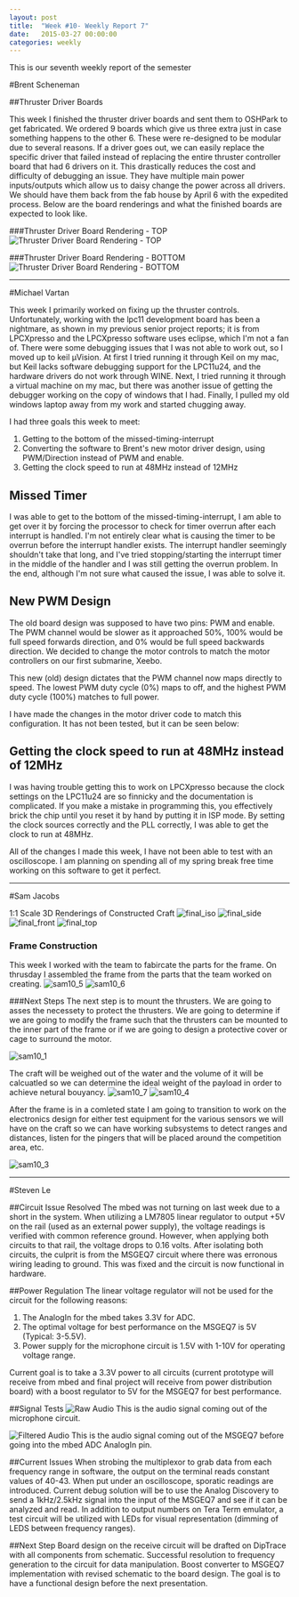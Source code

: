 ```yaml
---
layout: post
title:  "Week #10- Weekly Report 7"
date:   2015-03-27 00:00:00
categories: weekly
---
```


This is our seventh weekly report of the semester

#Brent Scheneman

##Thruster Driver Boards

This week I finished the thruster driver boards and sent them to OSHPark to get fabricated. We ordered 9 boards which give us three extra just in case something happens to the other 6. These were re-designed to be modular due to several reasons. If a driver goes out, we can easily replace the specific driver that failed instead of replacing the entire thruster controller board that had 6 drivers on it. This drastically reduces the cost and difficulty of debugging an issue. They have multiple main power inputs/outputs which allow us to daisy change the power across all drivers. We should have them back from the fab house by April 6 with the expedited process. Below are the board renderings and what the finished boards are expected to look like.

###Thruster Driver Board Rendering - TOP
![Thruster Driver Board Rendering - TOP](/images/ThrusterBoardRenderingTop.png)

###Thruster Driver Board Rendering - BOTTOM
![Thruster Driver Board Rendering - BOTTOM](/images/ThrusterBoardRenderingBottom.png)

---

#Michael Vartan

This week I primarily worked on fixing up the thruster controls. Unfortunately, working with the lpc11 development board has been a nightmare, as shown in my previous senior project reports; it is from LPCXpresso and the LPCXpresso software uses eclipse, which I'm not a fan of. There were some debugging issues that I was not able to work out, so I moved up to keil µVision. At first I tried running it through Keil on my mac, but Keil lacks software debugging support for the LPC11u24, and the hardware drivers do not work through WINE. Next, I tried running it through a virtual machine on my mac, but there was another issue of getting the debugger working on the copy of windows that I had. Finally, I pulled my old windows laptop away from my work and started chugging away.

I had three goals this week to meet:
1. Getting to the bottom of the missed-timing-interrupt
2. Converting the software to Brent's new motor driver design, using PWM/Direction instead of PWM and enable. 
3. Getting the clock speed to run at 48MHz instead of 12MHz

## Missed Timer 
I was able to get to the bottom of the missed-timing-interrupt, I am able to get over it by forcing the processor to check for timer overrun after each interrupt is handled. I'm not entirely clear what is causing the timer to be overrun before the interrupt handler exists. The interrupt handler seemingly shouldn't take that long, and I've tried stopping/starting the interrupt timer in the middle of the handler and I was still getting the overrun problem. In the end, although I'm not sure what caused the issue, I was able to solve it.

## New PWM Design 

The old board design was supposed to have two pins: PWM and enable. The PWM channel would be slower as it approached 50%, 100% would be full speed forwards direction, and 0% would be full speed backwards direction. We decided to change the motor controls to match the motor controllers on our first submarine, Xeebo.

This new (old) design dictates that the PWM channel now maps directly to speed. The lowest PWM duty cycle (0%) maps to off, and the highest PWM duty cycle (100%) matches to full power. 

I have made the changes in the motor driver code to match this configuration. It has not been tested, but it can be seen below:
<script src="https://gist.github.com/vartan/757383b16002378da006.js"></script>

<script src="https://gist.github.com/vartan/fd13810118796413b725.js"></script>

## Getting the clock speed to run at 48MHz instead of 12MHz
I was having trouble getting this to work on LPCXpresso because the clock settings on the LPC11u24 are so finnicky and the documentation is complicated. If you make a mistake in programming this, you effectively brick the chip until you reset it by hand by putting it in ISP mode. By setting the clock sources correctly and the PLL correctly, I was able to get the clock to run at 48MHz.

All of the changes I made this week, I have not been able to test with an oscilloscope. I am planning on spending all of my spring break free time working on this software to get it perfect.

---

#Sam Jacobs

1:1 Scale 3D Renderings of Constructed Craft
![final_iso](/images/final_top.png)
![final_side](/images/final_side.png)
![final_front](/images/final_front.png)
![final_top](/images/final_top.png)

### Frame Construction

This week I worked with the team to fabircate the parts for the frame. On thrusday I assembled the frame from the parts that the team worked on creating.
![sam10_5](/images/sam10_5.png)
![sam10_6](/images/sam10_6.png)

###Next Steps 
The next step is to mount the thrusters. We are going to asses the necessety to protect the thrusters. We are going to determine if we are going to modify the frame such that the thrusters can be mounted to the inner part of the frame or if we are going to design a protective cover or cage to surround the motor.

![sam10_1](/images/sam10_1.png)

The craft will be weighed out of the water and the volume of it will be calcuatled so we can determine the ideal weight of the payload in order to achieve netural bouyancy.
![sam10_7](/images/sam10_7.png)
![sam10_4](/images/sam10_4.png)

After the frame is in a comleted state I am going to transition to work on the electronics design for either test equipment for the various sensors we will have on the craft so we can have working subsystems to detect ranges and distances, listen for the pingers that will be placed around the competition area, etc.

![sam10_3](/images/sam10_3.png)
 
---

#Steven Le

##Circuit Issue Resolved
The mbed was not turning on last week due to a short in the system.  When utilizing a LM7805 linear regulator to output +5V on the rail (used as an external power supply), the voltage readings is verified with common reference ground.  However, when applying both circuits to that rail, the voltage drops to 0.16 volts.  After isolating both circuits, the culprit is from the MSGEQ7 circuit where there was erronous wiring leading to ground.  This was fixed and the circuit is now functional in hardware.  

##Power Regulation
The linear voltage regulator will not be used for the circuit for the following reasons:
1. The AnalogIn for the mbed takes 3.3V for ADC.
2. The optimal voltage for best performance on the MSGEQ7 is 5V (Typical: 3-5.5V).
3. Power supply for the microphone circuit is 1.5V with 1-10V for operating voltage range.

Current goal is to take a 3.3V power to all circuits (current prototype will receive from mbed and final project will receive from power distribution board) with a boost regulator to 5V for the MSGEQ7 for best performance.

##Signal Tests
![Raw Audio](/images/am_rx_rawAudio.png)
This is the audio signal coming out of the microphone circuit.

![Filtered Audio](/images/am_rx_filteredAudio.png)
This is the audio signal coming out of the MSGEQ7 before going into the mbed ADC AnalogIn pin.

##Current Issues
When strobing the multiplexor to grab data from each frequency range in software, the output on the terminal reads constant values of 40-43.  When put under an oscilloscope, sporatic readings are introduced.
Current debug solution will be to use the Analog Discovery to send a 1kHz/2.5kHz signal into the input of the MSGEQ7 and see if it can be analyzed and read.  In addition to output numbers on Tera Term emulator, a test circuit will be utilized with LEDs for visual representation (dimming of LEDS between frequency ranges).

##Next Step
Board design on the receive circuit will be drafted on DipTrace with all components from schematic.
Successful resolution to frequency generation to the circuit for data manipulation.
Boost converter to MSGEQ7 implementation with revised schematic to the board design.
The goal is to have a functional design before the next presentation.